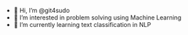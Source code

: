 - 👋 Hi, I’m @git4sudo
- 👀 I’m interested in problem solving using Machine Learning
- 🌱 I’m currently learning text classification in NLP


<!---
git4sudo/git4sudo is a ✨ special ✨ repository because its `README.md` (this file) appears on your GitHub profile.
You can click the Preview link to take a look at your changes.
--->
